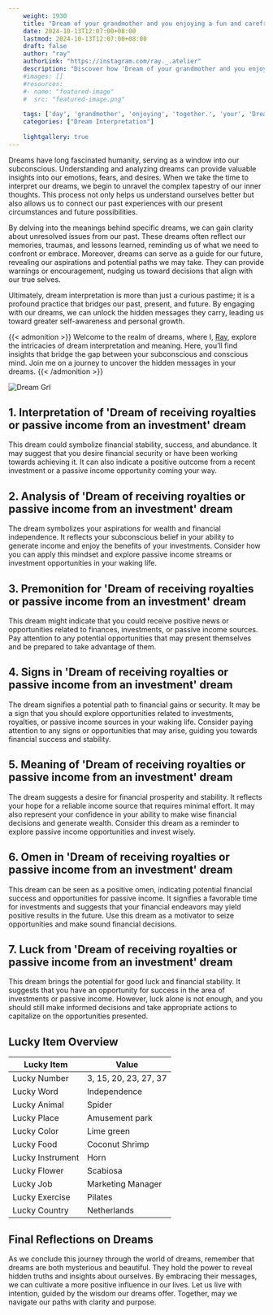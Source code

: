 ```yaml
---
    weight: 1930
    title: "Dream of your grandmother and you enjoying a fun and carefree day together."  # Assuming 'title' column exists
    date: 2024-10-13T12:07:00+08:00
    lastmod: 2024-10-13T12:07:00+08:00
    draft: false
    author: "ray"
    authorLink: "https://instagram.com/ray._.atelier"
    description: "Discover how 'Dream of your grandmother and you enjoying a fun and carefree day together.' can interpret your future and uncover its significant meanings in your life."
    #images: []
    #resources:
    #- name: "featured-image"
    #  src: "featured-image.png"
    
    tags: ['day', 'grandmother', 'enjoying', 'together.', 'your', 'Dream', 'a', 'and', 'carefree', 'of', 'you', 'fun']
    categories: ["Dream Interpretation"]
    
    lightgallery: true
---
```

    
Dreams have long fascinated humanity, serving as a window into our subconscious. Understanding and analyzing dreams can provide valuable insights into our emotions, fears, and desires. When we take the time to interpret our dreams, we begin to unravel the complex tapestry of our inner thoughts. This process not only helps us understand ourselves better but also allows us to connect our past experiences with our present circumstances and future possibilities.

By delving into the meanings behind specific dreams, we can gain clarity about unresolved issues from our past. These dreams often reflect our memories, traumas, and lessons learned, reminding us of what we need to confront or embrace. Moreover, dreams can serve as a guide for our future, revealing our aspirations and potential paths we may take. They can provide warnings or encouragement, nudging us toward decisions that align with our true selves.

Ultimately, dream interpretation is more than just a curious pastime; it is a profound practice that bridges our past, present, and future. By engaging with our dreams, we can unlock the hidden messages they carry, leading us toward greater self-awareness and personal growth.

{{< admonition >}}
Welcome to the realm of dreams, where I, [Ray](https://instagram.com/ray._.atelier), explore the intricacies of dream interpretation and meaning. Here, you’ll find insights that bridge the gap between your subconscious and conscious mind. Join me on a journey to uncover the hidden messages in your dreams.
{{< /admonition >}}

![Dream Grl](https://cdn.pixabay.com/photo/2017/11/02/03/35/gothic-2910057_1280.jpg "Dream Grl")

## 1. Interpretation of 'Dream of receiving royalties or passive income from an investment' dream

This dream could symbolize financial stability, success, and abundance. It may suggest that you desire financial security or have been working towards achieving it. It can also indicate a positive outcome from a recent investment or a passive income opportunity coming your way.

## 2. Analysis of 'Dream of receiving royalties or passive income from an investment' dream

The dream symbolizes your aspirations for wealth and financial independence. It reflects your subconscious belief in your ability to generate income and enjoy the benefits of your investments. Consider how you can apply this mindset and explore passive income streams or investment opportunities in your waking life.

## 3. Premonition for 'Dream of receiving royalties or passive income from an investment' dream

This dream might indicate that you could receive positive news or opportunities related to finances, investments, or passive income sources. Pay attention to any potential opportunities that may present themselves and be prepared to take advantage of them.

## 4. Signs in 'Dream of receiving royalties or passive income from an investment' dream

The dream signifies a potential path to financial gains or security. It may be a sign that you should explore opportunities related to investments, royalties, or passive income sources in your waking life. Consider paying attention to any signs or opportunities that may arise, guiding you towards financial success and stability.

## 5. Meaning of 'Dream of receiving royalties or passive income from an investment' dream

The dream suggests a desire for financial prosperity and stability. It reflects your hope for a reliable income source that requires minimal effort. It may also represent your confidence in your ability to make wise financial decisions and generate wealth. Consider this dream as a reminder to explore passive income opportunities and invest wisely.

## 6. Omen in 'Dream of receiving royalties or passive income from an investment' dream

This dream can be seen as a positive omen, indicating potential financial success and opportunities for passive income. It signifies a favorable time for investments and suggests that your financial endeavors may yield positive results in the future. Use this dream as a motivator to seize opportunities and make sound financial decisions.

## 7. Luck from 'Dream of receiving royalties or passive income from an investment' dream

This dream brings the potential for good luck and financial stability. It suggests that you have an opportunity for success in the area of investments or passive income. However, luck alone is not enough, and you should still make informed decisions and take appropriate actions to capitalize on the opportunities presented.

## Lucky Item Overview
| Lucky Item          | Value              |
|---------------|--------------------|
| Lucky Number        | 3, 15, 20, 23, 27, 37  |
| Lucky Word          | Independence |
| Lucky Animal        | Spider |
| Lucky Place         | Amusement park     |
| Lucky Color         | Lime green     |
| Lucky Food          | Coconut Shrimp      |
| Lucky Instrument    | Horn |
| Lucky Flower        | Scabiosa    |
| Lucky Job           | Marketing Manager       |
| Lucky Exercise      | Pilates  |
| Lucky Country       | Netherlands    |


##  Final Reflections on Dreams

As we conclude this journey through the world of dreams, remember that dreams are both mysterious and beautiful. They hold the power to reveal hidden truths and insights about ourselves. By embracing their messages, we can cultivate a more positive influence in our lives. Let us live with intention, guided by the wisdom our dreams offer. Together, may we navigate our paths with clarity and purpose.
